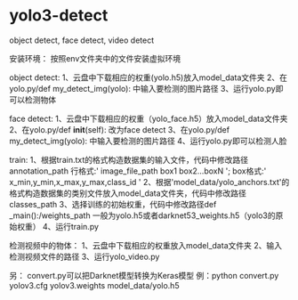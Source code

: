 # yolo3-detect
object detect, face detect, video detect

安装环境：
	按照env文件夹中的文件安装虚拟环境

object detect:
1、云盘中下载相应的权重(yolo.h5)放入model_data文件夹
2、在yolo.py/def my_detect_img(yolo): 中输入要检测的图片路径
3、运行yolo.py即可以检测物体

face detect:
1、云盘中下载相应的权重（yolo_face.h5）放入model_data文件夹
2、在yolo.py/def __init__(self): 改为face detect
3、在yolo.py/def my_detect_img(yolo): 中输入要检测的图片路径
4、运行yolo.py即可以检测人脸

train:
1、根据train.txt的格式构造数据集的输入文件，代码中修改路径annotation_path
	行格式:' image_file_path box1 box2…boxN ';
	box格式:' x_min,y_min,x_max,y_max,class_id '
2、根据'model_data/yolo_anchors.txt'的格式构造数据集的类别文件放入model_data文件夹，代码中修改路径classes_path
3、选择训练的初始权重，代码中修改路径def _main():/weights_path
	一般为yolo.h5或者darknet53_weights.h5（yolo3的原始权重）
4、运行train.py

检测视频中的物体：
1、云盘中下载相应的权重放入model_data文件夹
2、输入检测视频文件的路径
3、运行yolo_video.py



另：
convert.py可以把Darknet模型转换为Keras模型
	例：python convert.py yolov3.cfg yolov3.weights model_data/yolo.h5


